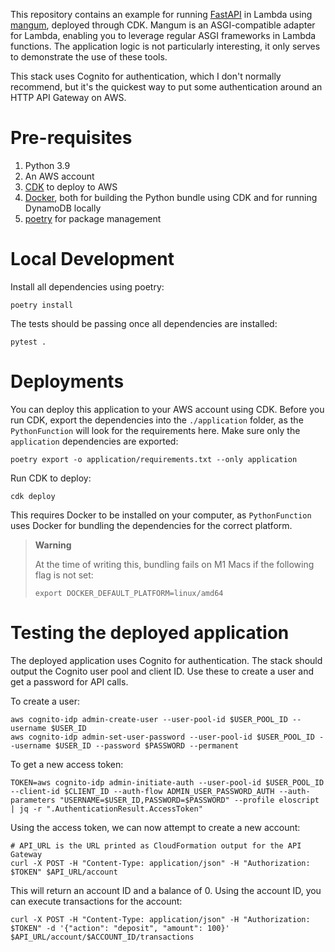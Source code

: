 This repository contains an example for running [FastAPI](https://fastapi.tiangolo.com/)
in Lambda using [mangum](https://mangum.io), deployed through CDK.
Mangum is an ASGI-compatible adapter for Lambda, enabling
you to leverage regular ASGI frameworks in Lambda functions.
The application logic is not particularly interesting,
it only serves to demonstrate the use of these tools.

This stack uses Cognito for authentication, which I don't normally recommend,
but it's the quickest way to put some authentication around an HTTP API Gateway
on AWS.

# Pre-requisites
1. Python 3.9
2. An AWS account
3. [CDK](https://aws.amazon.com/cdk/) to deploy to AWS
4. [Docker](https://www.docker.com/), both for building the Python bundle using CDK and for running DynamoDB locally
5. [poetry](https://python-poetry.org/) for package management

# Local Development

Install all dependencies using poetry:

```shell
poetry install
```

The tests should be passing once all dependencies are installed:

```shell
pytest .
```

# Deployments

You can deploy this application to your AWS account using CDK. Before you run CDK,
export the dependencies into the `./application` folder, as the `PythonFunction`
will look for the requirements here. Make sure only the `application` dependencies
are exported:

```shell
poetry export -o application/requirements.txt --only application
```

Run CDK to deploy:

```shell
cdk deploy
```

This requires Docker to be installed on your computer, as `PythonFunction`
uses Docker for bundling the dependencies for the correct platform.


> **Warning**
>
> At the time of writing this, bundling fails on M1 Macs if the following flag is not set:
> ```shell
> export DOCKER_DEFAULT_PLATFORM=linux/amd64
> ```

# Testing the deployed application

The deployed application uses Cognito for authentication. The stack should output
the Cognito user pool and client ID. Use these to create a user and get a password
for API calls.

To create a user:

```shell
aws cognito-idp admin-create-user --user-pool-id $USER_POOL_ID --username $USER_ID
aws cognito-idp admin-set-user-password --user-pool-id $USER_POOL_ID --username $USER_ID --password $PASSWORD --permanent
```

To get a new access token:

```shell
TOKEN=aws cognito-idp admin-initiate-auth --user-pool-id $USER_POOL_ID --client-id $CLIENT_ID --auth-flow ADMIN_USER_PASSWORD_AUTH --auth-parameters "USERNAME=$USER_ID,PASSWORD=$PASSWORD" --profile eloscript | jq -r ".AuthenticationResult.AccessToken"
```

Using the access token, we can now attempt to create a new account:

```shell
# API_URL is the URL printed as CloudFormation output for the API Gateway
curl -X POST -H "Content-Type: application/json" -H "Authorization: $TOKEN" $API_URL/account
```

This will return an account ID and a balance of 0. Using the account ID, you can
execute transactions for the account:

```shell
curl -X POST -H "Content-Type: application/json" -H "Authorization: $TOKEN" -d '{"action": "deposit", "amount": 100}' $API_URL/account/$ACCOUNT_ID/transactions
```
